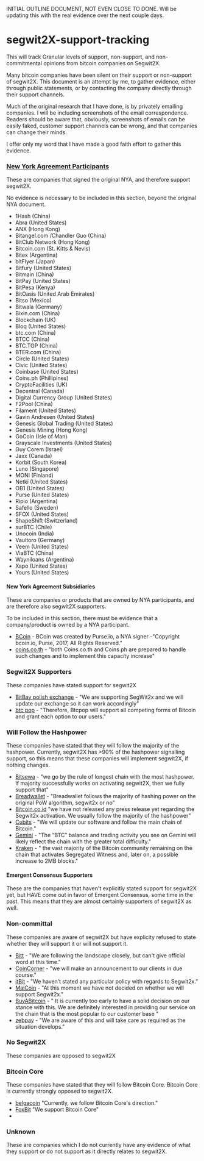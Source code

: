 INITIAL OUTLINE DOCUMENT, NOT EVEN CLOSE TO DONE.  Will be updating this with the real evidence over the next couple days.

# segwit2X-support-tracking
This will track Granular levels of support, non-support, and non-commitmental opinions from bitcoin companies on Segwit2X.  

Many bitcoin companies have been silent on their support or non-support of segwit2X.  This document is an attempt by me, to gather evidence, either through public statements, or by contacting the company directly through their support channels.

Much of the original research that I have done, is by privately emailing companies.  I will be including screenshots of the email correspondence.  Readers should be aware that, obviously, screenshots of emails can be easily faked, customer support channels can be wrong, and that companies can change their minds.

I offer only my word that I have made a good faith effort to gather this evidence.

### [New York Agreement Participants](https://medium.com/@DCGco/bitcoin-scaling-agreement-at-consensus-2017-133521fe9a77)
These are companies that signed the original NYA, and therefore support segwit2X.

No evidence is necessary to be included in this section, beyond the original NYA document.

- 1Hash (China)
- Abra (United States)
- ANX (Hong Kong)
- Bitangel.com /Chandler Guo (China)
- BitClub Network (Hong Kong)
- Bitcoin.com (St. Kitts & Nevis)
- Bitex (Argentina)
- bitFlyer (Japan)
- Bitfury (United States)
- Bitmain (China)
- BitPay (United States)
- BitPesa (Kenya)
- BitOasis (United Arab Emirates)
- Bitso (Mexico)
- Bitwala (Germany)
- Bixin.com (China)
- Blockchain (UK)
- Bloq (United States)
- btc.com (China)
- BTCC (China)
- BTC.TOP (China)
- BTER.com (China)
- Circle (United States)
- Civic (United States)
- Coinbase (United States)
- Coins.ph (Phillipines)
- CryptoFacilities (UK)
- Decentral (Canada)
- Digital Currency Group (United States)
- F2Pool (China)
- Filament (United States)
- Gavin Andresen (United States)
- Genesis Global Trading (United States)
- Genesis Mining (Hong Kong)
- GoCoin (Isle of Man)
- Grayscale Investments (United States)
- Guy Corem (Israel)
- Jaxx (Canada)
- Korbit (South Korea)
- Luno (Singapore)
- MONI (Finland)
- Netki (United States)
- OB1 (United States)
- Purse (United States)
- Ripio (Argentina)
- Safello (Sweden)
- SFOX (United States)
- ShapeShift (Switzerland)
- surBTC (Chile)
- Unocoin (India)
- Vaultoro (Germany)
- Veem (United States)
- ViaBTC (China)
- Wayniloans (Argentina)
- Xapo (United States)
- Yours (United States)

#### New York Agreement Subsidiaries 
These are companies or products that are owned by NYA participants, and are therefore also segwit2X supporters.

To be included in this section, there must be evidence that a company/product is owned by a NYA participant.
- [BCoin](http://bcoin.io/) - BCoin was created by Purse.io, a NYA signer -"Copyright bcoin.io, Purse, 2017, All Rights Reserved."  
- [coins.co.th](https://imgur.com/a/fCofx) - "both Coins.co.th and Coins.ph are prepared to handle such changes and to implement this capacity increase" 

### Segwit2X Supporters
These companies have stated support for segwit2X 
- [BitBay polish exchange](https://imgur.com/a/Vcu6c) - "We are supporting SegWit2x and we will update our exchange so it can work accordingly"
- [btc pop](https://blog.btcpop.co/2017/07/19/preparation-for-hard-forks/) - "Therefore, Btcpop will support all competing forms of Bitcoin and grant each option to our users."

### Will Follow the Hashpower
These companies have stated that they will follow the majority of the hashpower.  Currently, segwit2X has >90% of the hashpower signalling support, so this means that these companies will implement segwit2X, if nothing changes.
- [Bitsewa](https://imgur.com/a/6Nrwx) - "we go by the rule of longest chain with the most hashpower.  If majority successfully works on activating segwit2X, then we fully support that"
- [Breadwallet](https://www.reddit.com/r/Bitcoin/comments/6sii2c/70_bitcoin_companies_exchange_and_wallets_that/dld38x3/) - "Breadwallet follows the majority of hashing power on the original PoW algorithm, segwit2x or no"
- [Bitcoin.co.id](https://imgur.com/a/WtB8N) "we have not released any press release yet regarding the Segwit2x activation. We usually follow the majority of the hashpower"
- [Cubits](https://imgur.com/a/qkeIz)  - "We will update our software and follow the main chain of Bitcoin."
- [Gemini](https://gemini.com/blog/information-related-to-geminis-policy-on-an-upcoming-chain-split/) - "The “BTC” balance and trading activity you see on Gemini will likely reflect the chain with the greater total difficulty."
- [Kraken](https://blog.kraken.com/post/1150/bitcoin-cash-and-a-critical-alert-for-bitcoin-margin-traders/) - " the vast majority of the Bitcoin community remaining on the chain that activates Segregated Witness and, later on, a possible increase to 2MB blocks."

#### Emergent Consensus Supporters
These are the companies that haven't explicitly stated support for segwit2X yet, but HAVE come out in favor of Emergent Consensus, some time in the past.  This means that they are almost certainly supporters of segwit2X as well.  


### Non-committal
These companies are aware of segwit2X but have explicity refused to state whether they will support it or will not support it.
- [Bitt](https://imgur.com/a/t1t3N) - "We are following the landscape closely, but can't give official word at this time."
- [CoinCorner](https://imgur.com/a/oESKJ) - "we will make an announcement to our clients in due course."
- [itBit](https://imgur.com/a/5mqR5) - "We haven’t stated any particular policy with regards to Segwit2x."
- [MaiCoin](https://imgur.com/a/edh4H) - "At this moment we have not decided on whether we will support Segwit2x."
- [BuyABitcoin](https://imgur.com/a/WysZD) - " It is currently too early to have a solid decision on our stance with this. We are definitely interested in providing our service on the chain that is the most popular to our customer base "
- [zebpay](https://imgur.com/a/tC2Gr) - "We are aware of this and will take care as required as the situation develops."

### No Segwit2X
These companies are opposed to segwit2X

### Bitcoin Core 
These companies have stated that they will follow Bitcoin Core.  Bitcoin Core is currently strongly opposed to segwit2X.

- [belgacoin](https://imgur.com/a/5lOuD) "Currently, we follow Bitcoin Core's direction."
- [FoxBit](https://imgur.com/a/006zV) "We support Bitcoin Core"
- 

### Unknown
These are companies which I do not currently have any evidence of what they support or do not support as it directly relates to segwit2X.  

